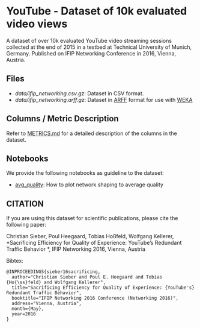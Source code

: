 # YouTube - Dataset of 10k evaluated video views

A dataset of over 10k evaluated YouTube video streaming sessions collected at the end of 2015 in a testbed at Technical University of Munich, Germany. Published on IFIP Networking Conference in 2016, Vienna, Austria.

## Files

 * *data/ifip\_networking.csv.gz*: Dataset in CSV format.
 * *data/ifip\_networking.arff.gz*: Dataset in [ARFF](http://www.cs.waikato.ac.nz/ml/weka/arff.html) format for use with [WEKA](http://www.cs.waikato.ac.nz/~ml/)

## Columns / Metric Description

Refer to [METRICS.md](METRICS.md) for a detailed description of the columns in the dataset.

## Notebooks

We provide the following notebooks as guideline to the dataset:

  * [avg\_quality](notebooks/avg_quality.ipynb): How to plot network shaping to average quality

## CITATION

If you are using this dataset for scientific publications, please cite the following paper:

Christian Sieber, Poul Heegaard, Tobias Hoßfeld, Wolfgang Kellerer, *Sacrificing Efficiency for Quality of Experience: YouTube’s Redundant Traffic Behavior *, IFIP Networking 2016, Vienna, Austria

Bibtex:

```
@INPROCEEDINGS{sieber16sacrificing,
  author="Christian Sieber and Poul E. Heegaard and Tobias {Ho{\ss}feld} and Wolfgang Kellerer",
  title="Sacrificing Efficiency for Quality of Experience: {YouTube's} Redundant Traffic Behavior",
  booktitle="IFIP Networking 2016 Conference (Networking 2016)",
  address="Vienna, Austria",
  month={May},
  year=2016
}
```

